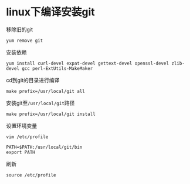 # linux下编译安装git

移除旧的git

```
yum remove git
```

安装依赖

```
yum install curl-devel expat-devel gettext-devel openssl-devel zlib-devel gcc perl-ExtUtils-MakeMaker
```

cd到git的目录进行编译

```
make prefix=/usr/local/git all
```

安装git至`/usr/local/git`路径

```
make prefix=/usr/local/git install
```

设置环境变量

```
vim /etc/profile
```

```
PATH=$PATH:/usr/local/git/bin
export PATH
```

刷新

```
source /etc/profile
```

